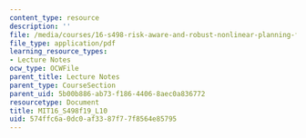 ```yaml
---
content_type: resource
description: ''
file: /media/courses/16-s498-risk-aware-and-robust-nonlinear-planning-fall-2019/574ffc6a0dc0af3387f77f8564e85795_MIT16_S498f19_L10.pdf
file_type: application/pdf
learning_resource_types:
- Lecture Notes
ocw_type: OCWFile
parent_title: Lecture Notes
parent_type: CourseSection
parent_uid: 5b00b886-ab73-f186-4406-8aec0a836772
resourcetype: Document
title: MIT16_S498f19_L10
uid: 574ffc6a-0dc0-af33-87f7-7f8564e85795
---
```

